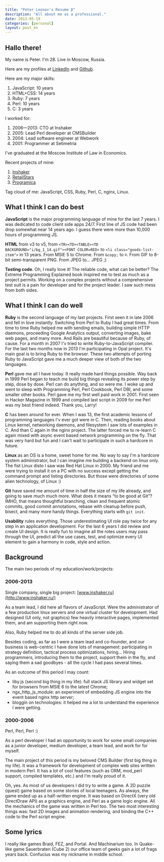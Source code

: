 ```yaml
---
title: "Peter Leonov's Resume β"
description: "All about me as a professional."
date: 2013-05-19
categories: [personal]
layout: post_en
---
```


## Hallo there!

My name is Peter. I'm 28. Live in Moscow, Russia.

Here are my profiles at [LinkedIn](http://www.linkedin.com/in/peterleonov) and [Github](https://github.com/kung-fu-tzu).

Here are my major skills:

  1. JavaScript: 10 years
  2. HTML+CSS: 14 years
  3. Ruby: 7 years
  4. Perl: 10 years
  5. C: 3 years

I worked for:

  1. 2006—2013: CTO at Inshaker
  2. 2005: Lead Perl developer at CMSBuilder
  3. 2004: Lead software engineer at Webwork
  4. 2001: Programmer at Setimetria

I've graduated at the Moscow Institute of Law in Economics.

Recent projects of mine:

  1. [Inshaker](http://www.inshaker.ru/)
  2. [RetailStars](http://www.retailstars.ru/)
  3. [Programica](http://www.programica.ru/light)

Tag cloud of me: JavaScript, CSS, Ruby, Perl, C, nginx, Linux.


## What I think I can do best

**JavaScript** is the major programming language of mine for the last 7 years. I was dedicated to code client side apps 24/7. First line of JS code had been drop somewhat near 14 years ago. I guess there were more than 10,000 hours of programming JS.

**HTML** from v3 to v5, from `<TR><TD><TABLE><TD BACKGROUND="i/bg_1_14.gif"><FONT COLOR=RED>` to `<li class="goods-list-item">` in 13 years. From MSIE 5 to Chrome. From `&copy;` to `©`. From GIF to 8-bit semi-transparent PNG. From JPEG to… JPEG ;)

**Testing code**. Oh, I really love it! The reliable code, what can be better? The Extreme Programming Explained book inspired me to test as much as a project permits. Working on a complex projects without a comprehensive test suit is a pain for developer and for the project leader. I saw such mess from both sides.



## What I think I can do well

**Ruby** is the second language of my last projects. First seen it in late 2006 and fell in love instantly. Switching from Perl to Ruby I had great times. From time to time Ruby helped me with sending emails, building simple HTTP daemons, proceeding Google Analytics output, converting images, bake web pages, and many more. And Rails are beautiful because of Ruby, of cause. For a month in 2007 I'v tried to write Ruby-to-JavaScript compiler. For the last two months now in 2013 I'm participating in Opal project. It's main goal is to bring Ruby to the browser. These two attempts of porting Ruby to JavaScript gave me a much deeper view of both of the two languages.

**Perl** gave me all I have today. It really made hard things possible. Way back in 1999 Perl began to teach me build big things revealing its power step by step, dose by dose. Perl can do anything, and so were me. I woke up and went to sleep with Programming Perl, Perl Cookbook, Perl DBI, and some smaller other books. Perl gave me my first well paid work in 2001. First seen in Hacker Magazine in 1999 and compiled last script in 2009 for me Perl was my best friend indeed. Thank you, Larry!

**C** has been around for ever. When I was 13, the first academic lessons of programming languages I'v ever got were in C. Then, reading books about Linux kernel, networking daemons, and filesystem I saw lots of examples in C. And than C again in the nginx project. The latter forced me to re-learn C again mixed with async event based network programming on the fly. That was very hard but fun and I can't wait to participate in such a hardcore in future.

**Linux** as an OS is a home, sweet home for me. No way to say I'm a hardcore system administrator, but I can imagine me building a backend on linux only. The fist Linux disto I saw was Red Hat Linux in 2000. My friend and me were trying to install it on a PC with no success except getting the command prompt and listing directories. But those were directories of some alien technology, of Linux :)

**Git** have saved me amount of time in half the size of my life already, and going to save much much more. What does it means “to be good at Git”? IMHO, that means thoughtful branching, clean and frequent atomic commits, good commit annotations, rebase with cleanup before push, bisect, and many more handy things. Everything starts with `git init`.

**Usability** rules everything. Those underestimating UI role pay twice for any step in an application development. For the last 6 years I did review and create UI design. It is really fun to imagine all the rotes users may pass through the UI, predict all the use cases, test, and optimize every UI element to gain a harmony in code, style and action.



## Background

The main two periods of my education/work/projects:

### 2006-2013

Single company, single big project: [www.inshaker.ru](http://www.inshaker.ru/)

As a team lead, I did here all flavors of JavaScript. Were the administrator of a few production linux servers and one virtual cluster for development. Had designed (UI only, not graphics) few heavily interactive pages, implemented them, and am supporting them right now.

Also, Ruby helped me to do all kinds of the server side job.

Besides coding, as far as I were a team lead and co-founder, and our business is web-centric I have done lots of management: participating in strategy definition, tactical process optimizations, hiring… Hiring programmers, introducing them to the project, support them in the fly, and saying them a sad goodbyes - all the cycle I had pass several times.

As an outcome of this period I may count:

 - liby.js (second big thing in my life): full stack JS library and widget set for browsers from MSIE 6 to the latest Chrome;
 - ngx_http_js_module: an experiment of embedding JS engine into the event based nginx http server;
 - bloggin on technologies: it helped me a lot to understand the experience I were getting.

### 2000-2006

Perl, Perl, Perl :)

As a perl developer I had an opportunity to work for some small companies as a junior developer, medium developer, a team lead, and work for for myself.

The main project of this period is my beloved CMS Builder (first big thing in my life). It was a framework for development of complex web sites written in modern Perl. It has a lot of cool features (such as ORM, mod_perl support, compiled templates, etc.) and I'm really proud of it.

Oh, yes. As most of us developers I did try to write a game. A 2D puzzle (quest) game based on some stories of local teenagers. As always, the game ended up as a half-written engine. It was based on DirectX (very old DirectDraw API) as a graphics engine, and Perl as a game logic engine. All the mechanics of the game was written in Perl too. The two most interesting things was: fast 2D images and animation rendering, and binding the C++ code to the Perl script engine.

## Some lyrics

I really like games Braid, FEZ, and Portal. And Machinarium too.
In Quake-like game Sauerbraten (Cube 2) our office team of geeks gain a lot of frags years back.
Confucius was my nickname in middle school.


